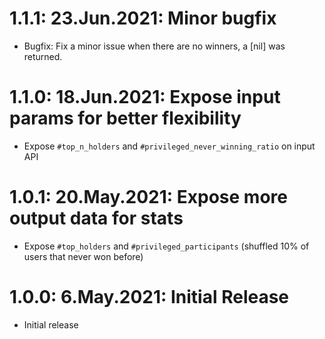 # 1.1.1: 23.Jun.2021: Minor bugfix

* Bugfix: Fix a minor issue when there are no winners, a [nil] was returned.

# 1.1.0: 18.Jun.2021: Expose input params for better flexibility

* Expose `#top_n_holders` and `#privileged_never_winning_ratio` on input API

# 1.0.1: 20.May.2021: Expose more output data for stats

* Expose `#top_holders` and `#privileged_participants` (shuffled 10% of users that never won before)

# 1.0.0: 6.May.2021: Initial Release

* Initial release
